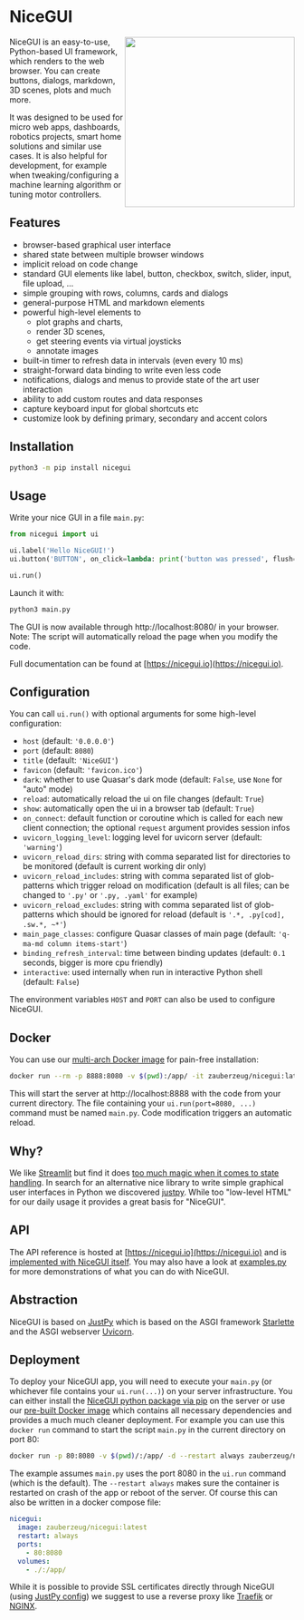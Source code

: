 # NiceGUI

<img src="https://raw.githubusercontent.com/zauberzeug/nicegui/main/sceenshots/ui-elements.png" width="300" align="right">

NiceGUI is an easy-to-use, Python-based UI framework, which renders to the web browser.
You can create buttons, dialogs, markdown, 3D scenes, plots and much more.

It was designed to be used for micro web apps, dashboards, robotics projects, smart home solutions and similar use cases.
It is also helpful for development, for example when tweaking/configuring a machine learning algorithm or tuning motor controllers.

## Features

- browser-based graphical user interface
- shared state between multiple browser windows
- implicit reload on code change
- standard GUI elements like label, button, checkbox, switch, slider, input, file upload, ...
- simple grouping with rows, columns, cards and dialogs
- general-purpose HTML and markdown elements
- powerful high-level elements to
  - plot graphs and charts,
  - render 3D scenes,
  - get steering events via virtual joysticks
  - annotate images
- built-in timer to refresh data in intervals (even every 10 ms)
- straight-forward data binding to write even less code
- notifications, dialogs and menus to provide state of the art user interaction
- ability to add custom routes and data responses
- capture keyboard input for global shortcuts etc
- customize look by defining primary, secondary and accent colors

## Installation

```bash
python3 -m pip install nicegui
```

## Usage

Write your nice GUI in a file `main.py`:

```python
from nicegui import ui

ui.label('Hello NiceGUI!')
ui.button('BUTTON', on_click=lambda: print('button was pressed', flush=True))

ui.run()
```

Launch it with:

```bash
python3 main.py
```

The GUI is now available through http://localhost:8080/ in your browser.
Note: The script will automatically reload the page when you modify the code.

Full documentation can be found at [https://nicegui.io](https://nicegui.io).

## Configuration

You can call `ui.run()` with optional arguments for some high-level configuration:

- `host` (default: `'0.0.0.0'`)
- `port` (default: `8080`)
- `title` (default: `'NiceGUI'`)
- `favicon` (default: `'favicon.ico'`)
- `dark`: whether to use Quasar's dark mode (default: `False`, use `None` for "auto" mode)
- `reload`: automatically reload the ui on file changes (default: `True`)
- `show`: automatically open the ui in a browser tab (default: `True`)
- `on_connect`: default function or coroutine which is called for each new client connection; the optional `request` argument provides session infos
- `uvicorn_logging_level`: logging level for uvicorn server (default: `'warning'`)
- `uvicorn_reload_dirs`: string with comma separated list for directories to be monitored (default is current working dir only)
- `uvicorn_reload_includes`: string with comma separated list of glob-patterns which trigger reload on modification (default is all files; can be changed to `'.py'` or `'.py, .yaml'` for example)
- `uvicorn_reload_excludes`: string with comma separated list of glob-patterns which should be ignored for reload (default is `'.*, .py[cod], .sw.*, ~*'`)
- `main_page_classes`: configure Quasar classes of main page (default: `'q-ma-md column items-start'`)
- `binding_refresh_interval`: time between binding updates (default: `0.1` seconds, bigger is more cpu friendly)
- `interactive`: used internally when run in interactive Python shell (default: `False`)

The environment variables `HOST` and `PORT` can also be used to configure NiceGUI.

## Docker

You can use our [multi-arch Docker image](https://hub.docker.com/repository/docker/zauberzeug/nicegui) for pain-free installation:

```bash
docker run --rm -p 8888:8080 -v $(pwd):/app/ -it zauberzeug/nicegui:latest
```

This will start the server at http://localhost:8888 with the code from your current directory.
The file containing your `ui.run(port=8080, ...)` command must be named `main.py`.
Code modification triggers an automatic reload.

## Why?

We like [Streamlit](https://streamlit.io/) but find it does [too much magic when it comes to state handling](https://github.com/zauberzeug/nicegui/issues/1#issuecomment-847413651).
In search for an alternative nice library to write simple graphical user interfaces in Python we discovered [justpy](https://justpy.io/).
While too "low-level HTML" for our daily usage it provides a great basis for "NiceGUI".

## API

The API reference is hosted at [https://nicegui.io](https://nicegui.io) and is [implemented with NiceGUI itself](https://github.com/zauberzeug/nicegui/blob/main/main.py).
You may also have a look at [examples.py](https://github.com/zauberzeug/nicegui/tree/main/examples.py) for more demonstrations of what you can do with NiceGUI.

## Abstraction

NiceGUI is based on [JustPy](https://justpy.io/) which is based on the ASGI framework [Starlette](https://www.starlette.io/) and the ASGI webserver [Uvicorn](https://www.uvicorn.org/).

## Deployment

To deploy your NiceGUI app, you will need to execute your `main.py` (or whichever file contains your `ui.run(...)`) on your server infrastructure.
You can either install the [NiceGUI python package via pip](https://pypi.org/project/nicegui/) on the server or use our [pre-built Docker image](https://hub.docker.com/r/zauberzeug/nicegui) which contains all necessary dependencies and provides a much much cleaner deployment.
For example you can use this `docker run` command to start the script `main.py` in the current directory on port 80:

```bash
docker run -p 80:8080 -v $(pwd)/:/app/ -d --restart always zauberzeug/nicegui:latest
```

The example assumes `main.py` uses the port 8080 in the `ui.run` command (which is the default).
The `--restart always` makes sure the container is restarted on crash of the app or reboot of the server.
Of course this can also be written in a docker compose file:

```yaml
nicegui:
  image: zauberzeug/nicegui:latest
  restart: always
  ports:
    - 80:8080
  volumes:
    - ./:/app/
```

While it is possible to provide SSL certificates directly through NiceGUI (using [JustPy config](https://justpy.io/reference/configuration/)) we suggest to use a reverse proxy like [Traefik](https://doc.traefik.io/traefik/) or [NGINX](https://www.nginx.com/).
